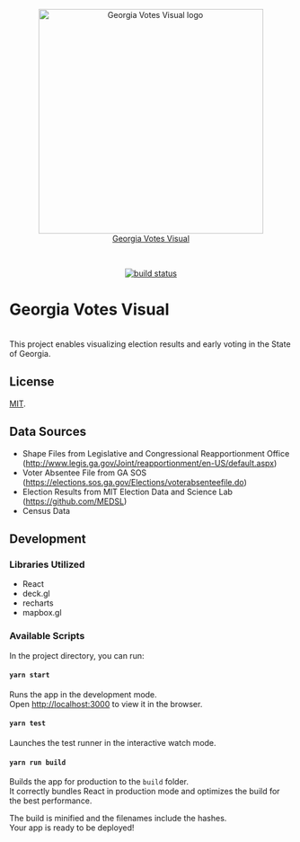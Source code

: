 <p align="center">
  <a href="https://georgiavotesvisual.com/" target="_blank" rel="noopener noreferrer">
  <img width="400" src="https://georgiavotesvisual.com/static/gavotes2.png" alt="Georgia Votes Visual logo"><br />
    Georgia Votes Visual
  </a>
</p>
<br/>
<p align="center">
  <a href="https://github.com/asdfjkalsdfla/gavotesfrontend/actions/workflows/ci.js.yml"><img src="https://github.com/asdfjkalsdfla/gavotesfrontend/actions/workflows/ci.js.yml/badge.svg?branch=main" alt="build status"></a>
</p>

# Georgia Votes Visual
<br/>
This project enables visualizing election results and early voting in the State of Georgia. 


## License

[MIT](LICENSE).<br/>

## Data Sources
- Shape Files from  Legislative and Congressional Reapportionment Office (http://www.legis.ga.gov/Joint/reapportionment/en-US/default.aspx)
- Voter Absentee File from GA SOS (https://elections.sos.ga.gov/Elections/voterabsenteefile.do)
- Election Results from MIT Election Data and Science Lab (https://github.com/MEDSL)
- Census Data

## Development

### Libraries Utilized
- React
- deck.gl
- recharts
- mapbox.gl

### Available Scripts

In the project directory, you can run:

#### `yarn start`

Runs the app in the development mode.<br>
Open [http://localhost:3000](http://localhost:3000) to view it in the browser.

#### `yarn test`

Launches the test runner in the interactive watch mode.<br>

#### `yarn run build`

Builds the app for production to the `build` folder.<br>
It correctly bundles React in production mode and optimizes the build for the best performance.

The build is minified and the filenames include the hashes.<br>
Your app is ready to be deployed!
